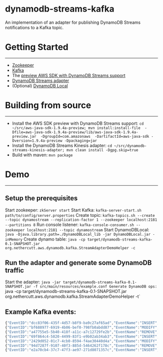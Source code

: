 dynamodb-streams-kafka
=======

An implementation of an adapter for publishing DynamoDB Streams notifications to a Kafka topic.

# Getting Started
---------------

* [Zookeeper](https://zookeeper.apache.org/)
* [Kafka](https://kafka.apache.org/)
* The [preview AWS SDK with DynamoDB Streams support](http://dynamodb-preview.s3-website-us-west-2.amazonaws.com/aws-java-sdk-latest-preview.zip)
* [DynamoDB Streams adapter](https://github.com/awslabs/dynamodb-streams-kinesis-adapter)
* (Optional) [DynamoDB Local](https://docs.aws.amazon.com/amazondynamodb/latest/developerguide/Tools.DynamoDBLocal.html)

# Building from source
---------------
* Install the AWS SDK preview with DynamoDB Streams support:
`cd ~/src/aws-java-sdk-1.9.4a-preview; mvn install:install-file  -Dfile=aws-java-sdk-1.9.4a-preview/lib/aws-java-sdk-1.9.4a-preview.jar  -DgroupId=com.amazonaws  -DartifactId=aws-java-sdk -Dversion=1.9.4a-preview -Dpackaging=jar`
* Install the DynamoDB Streams Kinesis adapter:
`cd ~/src/dynamodb-streams-kinesis-adapter; mvn clean install -Dgpg.skip=true`
* Build with maven: `mvn package`

# Demo
---------------
## Setup the prerequisites

Start zookeeper:        `zkServer start`
Start Kafka:            `kafka-server-start.sh path/to/config/server.properties`
Create topic:           `kafka-topics.sh --create --topic dynamostream --replication-factor 1 --zookeeper localhost:2181 --partitions 8`
Run console listener:   `kafka-console-consumer.sh --zookeeper localhost:2181 --topic dynamostream`
Start DynamoDBLocal:    `java -Djava.library.path=./DynamoDBLocal_lib -jar DynamoDBLocal.jar -inMemory`
Create dynamo table:    `java -cp target/dynamodb-streams-kafka-0.1-SNAPSHOT.jar org.nethercutt.aws.dynamodb.kafka.StreamAdapterDemoHelper -c`

## Run the adapter and generate some DynamoDB traffic
Start the adapter:      `java -jar target/dynamodb-streams-kafka-0.1-SNAPSHOT.jar -f src/main/resources/example.conf
Generate DynamoDB ops:  `java -cp target/dynamodb-streams-kafka-0.1-SNAPSHOT.jar org.nethercutt.aws.dynamodb.kafka.StreamAdapterDemoHelper -t`

## Example Kafka events:
```javascript
{"EventID":"dcc83f06-435f-4d57-b8f9-ba9c27af65ad","EventName":"INSERT","EventVersion":"1.0","EventSource":"aws:dynamodb","AwsRegion":"ddblocal","Dynamodb":{"Keys":{"Id":{"N":"101"}},"NewImage":{"attribute-1":{"S":"test1"},"Id":{"N":"101"}},"SequenceNumber":"000000000000000000005","SizeBytes":26,"StreamViewType":"NEW_IMAGE"}}
{"EventID":"bf688977-6919-4b06-bef0-798fb0abdd87","EventName":"MODIFY","EventVersion":"1.0","EventSource":"aws:dynamodb","AwsRegion":"ddblocal","Dynamodb":{"Keys":{"Id":{"N":"101"}},"NewImage":{"attribute-2":{"S":"test2"},"attribute-1":{"S":"test1"},"Id":{"N":"101"}},"SequenceNumber":"000000000000000000006","SizeBytes":42,"StreamViewType":"NEW_IMAGE"}}
{"EventID":"a47755e5-5b40-418f-a11c-a7c12729fe2b","EventName":"REMOVE","EventVersion":"1.0","EventSource":"aws:dynamodb","AwsRegion":"ddblocal","Dynamodb":{"Keys":{"Id":{"N":"101"}},"SequenceNumber":"000000000000000000007","SizeBytes":5,"StreamViewType":"NEW_IMAGE"}}
{"EventID":"69f864c4-5820-4499-83f1-e9b02ab34ab3","EventName":"INSERT","EventVersion":"1.0","EventSource":"aws:dynamodb","AwsRegion":"ddblocal","Dynamodb":{"Keys":{"Id":{"N":"102"}},"NewImage":{"attribute-1":{"S":"demo3"},"Id":{"N":"102"}},"SequenceNumber":"000000000000000000008","SizeBytes":26,"StreamViewType":"NEW_IMAGE"}}
{"EventID":"2429d052-01c7-4cb0-8594-f4ae30440d4a","EventName":"MODIFY","EventVersion":"1.0","EventSource":"aws:dynamodb","AwsRegion":"ddblocal","Dynamodb":{"Keys":{"Id":{"N":"102"}},"NewImage":{"attribute-2":{"S":"demo4"},"attribute-1":{"S":"demo3"},"Id":{"N":"102"}},"SequenceNumber":"000000000000000000009","SizeBytes":42,"StreamViewType":"NEW_IMAGE"}}
{"EventID":"94d7287f-9107-40f3-885d-5464262f178c","EventName":"REMOVE","EventVersion":"1.0","EventSource":"aws:dynamodb","AwsRegion":"ddblocal","Dynamodb":{"Keys":{"Id":{"N":"102"}},"SequenceNumber":"000000000000000000010","SizeBytes":5,"StreamViewType":"NEW_IMAGE"}}
{"EventID":"e2a70cb4-37c7-47f3-ae97-271d8071357c","EventName":"INSERT","EventVersion":"1.0","EventSource":"aws:dynamodb","AwsRegion":"ddblocal","Dynamodb":{"Keys":{"Id":{"N":"103"}},"NewImage":{"attribute-1":{"S":"demo5"},"Id":{"N":"103"}},"SequenceNumber":"000000000000000000011","SizeBytes":26,"StreamViewType":"NEW_IMAGE"}}
```

